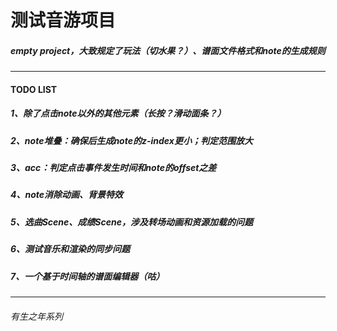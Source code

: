 # 测试音游项目

##### empty project，大致规定了玩法（切水果？）、谱面文件格式和note的生成规则

---------------------

#### TODO LIST

##### 1、除了点击note以外的其他元素（长按？滑动面条？）

##### 2、note堆叠：确保后生成note的z-index更小；判定范围放大

##### 3、acc：判定点击事件发生时间和note的offset之差

##### 4、note消除动画、背景特效

##### 5、选曲Scene、成绩Scene，涉及转场动画和资源加载的问题

##### 6、测试音乐和渲染的同步问题

##### 7、一个基于时间轴的谱面编辑器（咕）

---------------------

###### 有生之年系列
